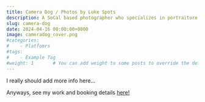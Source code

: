 ```yaml
---
title: Camera Dog / Photos by Luke Spots
description: A SoCal based photographer who specializes in portraiture and barking!
slug: camera-dog
date: 2024-04-16 00:00:00+0000
image: cameradog_cover.png
#categories:
#    - Platfomrs
#tags:
#    - Example Tag
#weight: 1       # You can add weight to some posts to override the default sorting (date descending)
---
```


I really should add more info here...

Anyways, see my work and booking details [here!](https://www.camera.dog)